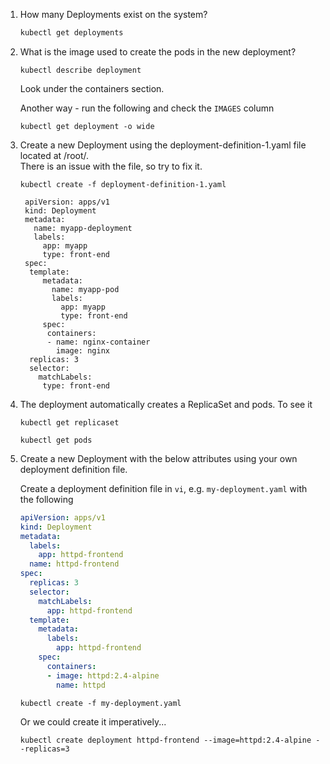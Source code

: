 
1. How many Deployments exist on the system?

   ```bash
   kubectl get deployments
   ```

1. What is the image used to create the pods in the new deployment?

   ```
   kubectl describe deployment
   ```

   Look under the containers section.

   Another way - run the following and check the `IMAGES` column

   ```
   kubectl get deployment -o wide
   ```
   

1. Create a new Deployment using the deployment-definition-1.yaml file located at /root/.</br>There is an issue with the file, so try to fix it.

   ```
   kubectl create -f deployment-definition-1.yaml

    apiVersion: apps/v1
    kind: Deployment
    metadata:
      name: myapp-deployment
      labels:
        app: myapp
        type: front-end
    spec:
     template:
        metadata:
          name: myapp-pod
          labels:
            app: myapp
            type: front-end
        spec:
         containers:
         - name: nginx-container
           image: nginx
     replicas: 3
     selector:
       matchLabels:
        type: front-end

   ```

1. The deployment automatically creates a ReplicaSet and pods. To see it

   ```
   kubectl get replicaset
   ```

   ```
   kubectl get pods
   ```

1. Create a new Deployment with the below attributes using your own deployment definition file.

   Create a deployment definition file in `vi`, e.g. `my-deployment.yaml` with the following

    ```yaml
    apiVersion: apps/v1
    kind: Deployment
    metadata:
      labels:
        app: httpd-frontend
      name: httpd-frontend
    spec:
      replicas: 3
      selector:
        matchLabels:
          app: httpd-frontend
      template:
        metadata:
          labels:
            app: httpd-frontend
        spec:
          containers:
          - image: httpd:2.4-alpine
            name: httpd
    ```

   ```
   kubectl create -f my-deployment.yaml
   ```

   Or we could create it imperatively...

   ```
   kubectl create deployment httpd-frontend --image=httpd:2.4-alpine --replicas=3
   ```


   

